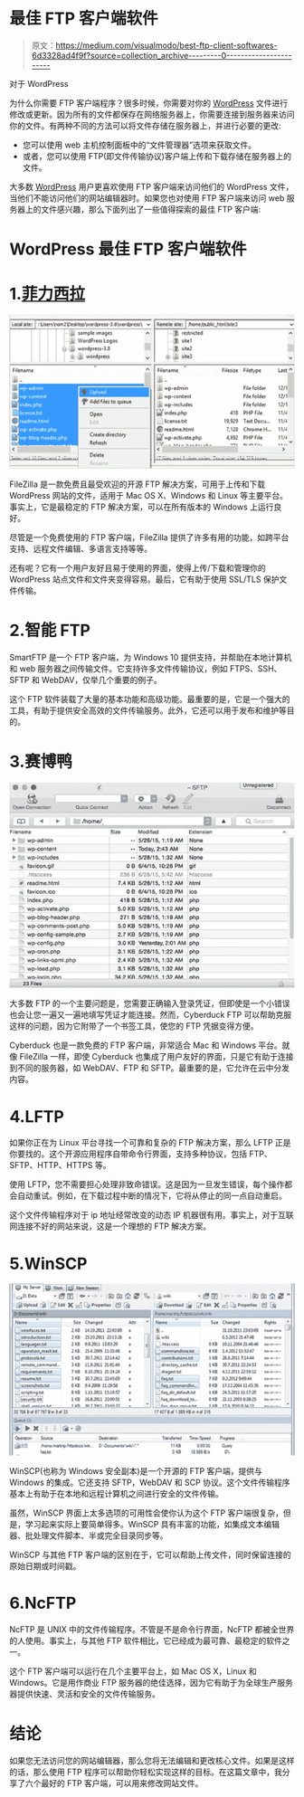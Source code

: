 # 最佳 FTP 客户端软件

> 原文：<https://medium.com/visualmodo/best-ftp-client-softwares-6d3328ad4f9f?source=collection_archive---------0----------------------->

对于 WordPress

为什么你需要 FTP 客户端程序？很多时候，你需要对你的 [WordPress](https://visualmodo.com/) 文件进行修改或更新。因为所有的文件都保存在网络服务器上，你需要连接到服务器来访问你的文件。有两种不同的方法可以将文件存储在服务器上，并进行必要的更改:

*   您可以使用 web 主机控制面板中的“文件管理器”选项来获取文件。
*   或者，您可以使用 FTP(即文件传输协议)客户端上传和下载存储在服务器上的文件。

大多数 [WordPress](https://visualmodo.com/) 用户更喜欢使用 FTP 客户端来访问他们的 WordPress 文件，当他们不能访问他们的网站编辑器时。如果您也对使用 FTP 客户端来访问 web 服务器上的文件感兴趣，那么下面列出了一些值得探索的最佳 FTP 客户端:

# WordPress 最佳 FTP 客户端软件

# 1.[菲力西拉](https://filezilla-project.org/)

![](img/97626e01d3e9556a2181599735bf0790.png)

FileZilla 是一款免费且最受欢迎的开源 FTP 解决方案，可用于上传和下载 WordPress 网站的文件，适用于 Mac OS X、Windows 和 Linux 等主要平台。事实上，它是最稳定的 FTP 解决方案，可以在所有版本的 Windows 上运行良好。

尽管是一个免费使用的 FTP 客户端，FileZilla 提供了许多有用的功能，如跨平台支持、远程文件编辑、多语言支持等等。

还有呢？它有一个用户友好且易于使用的界面，使得上传/下载和管理你的 WordPress 站点文件和文件夹变得容易。最后，它有助于使用 SSL/TLS 保护文件传输。

# 2.智能 FTP

SmartFTP 是一个 FTP 客户端，为 Windows 10 提供支持，并帮助在本地计算机和 web 服务器之间传输文件。它支持许多文件传输协议，例如 FTPS、SSH、SFTP 和 WebDAV，仅举几个重要的例子。

这个 FTP 软件装载了大量的基本功能和高级功能。最重要的是，它是一个强大的工具，有助于提供安全高效的文件传输服务。此外，它还可以用于发布和维护等目的。

# 3.赛博鸭

![](img/0ca219749a2de05d2a959e3b2121dad5.png)

大多数 FTP 的一个主要问题是，您需要正确输入登录凭证，但即使是一个小错误也会让您一遍又一遍地填写凭证才能连接。然而，Cyberduck FTP 可以帮助克服这样的问题，因为它附带了一个书签工具，使您的 FTP 凭据变得方便。

Cyberduck 也是一款免费的 FTP 客户端，非常适合 Mac 和 Windows 平台。就像 FileZilla 一样，即使 Cyberduck 也集成了用户友好的界面，只是它有助于连接到不同的服务器，如 WebDAV、FTP 和 SFTP。最重要的是，它允许在云中分发内容。

# 4.LFTP

如果你正在为 Linux 平台寻找一个可靠和复杂的 FTP 解决方案，那么 LFTP 正是你要找的。这个开源应用程序自带命令行界面，支持多种协议，包括 FTP、SFTP、HTTP、HTTPS 等。

使用 LFTP，您不需要担心处理非致命错误。这是因为一旦发生错误，每个操作都会自动重试。例如，在下载过程中断的情况下，它将从停止的同一点自动重启。

这个文件传输程序对于 ip 地址经常改变的动态 IP 机器很有用。事实上，对于互联网连接不好的网站来说，这是一个理想的 FTP 解决方案。

# 5.WinSCP

![](img/2201ae68648e495cb294d4f03385712b.png)

WinSCP(也称为 Windows 安全副本)是一个开源的 FTP 客户端，提供与 Windows 的集成。它还支持 SFTP，WebDAV 和 SCP 协议。这个文件传输程序基本上有助于在本地和远程计算机之间进行安全的文件传输。

虽然，WinSCP 界面上太多选项的可用性会使你认为这个 FTP 客户端很复杂，但是，学习起来实际上要简单得多。WinSCP 具有丰富的功能，如集成文本编辑器、批处理文件脚本、半或完全目录同步等。

WinSCP 与其他 FTP 客户端的区别在于，它可以帮助上传文件，同时保留连接的原始日期或时间戳。

# 6.NcFTP

NcFTP 是 UNIX 中的文件传输程序。不管是不是命令行界面，NcFTP 都被全世界的人使用。事实上，与其他 FTP 软件相比，它已经成为最可靠、最稳定的软件之一。

这个 FTP 客户端可以运行在几个主要平台上，如 Mac OS X，Linux 和 Windows。它是用作商业 FTP 服务器的绝佳选择，因为它有助于为全球生产服务器提供快速、灵活和安全的文件传输服务。

# 结论

如果您无法访问您的网站编辑器，那么您将无法编辑和更改核心文件。如果是这样的话，那么使用 FTP 程序可以帮助你轻松实现这样的目标。在这篇文章中，我分享了六个最好的 FTP 客户端，可以用来修改网站文件。